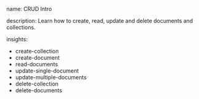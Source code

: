name: CRUD Intro

description: Learn how to create, read, update and delete documents and collections.

insights:
  - create-collection
  - create-document
  - read-documents
  - update-single-document
  - update-multiple-documents
  - delete-collection
  - delete-documents
